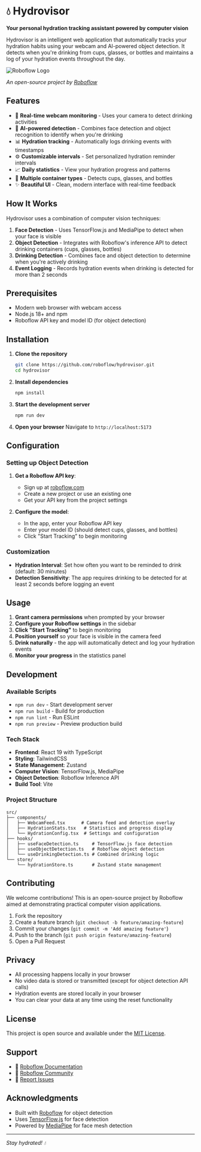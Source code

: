 # 💧 Hydrovisor

**Your personal hydration tracking assistant powered by computer vision**

Hydrovisor is an intelligent web application that automatically tracks your hydration habits using your webcam and AI-powered object detection. It detects when you're drinking from cups, glasses, or bottles and maintains a log of your hydration events throughout the day.

![Roboflow Logo](https://roboflow.com/logo.svg)

*An open-source project by [Roboflow](https://roboflow.com)*

## Features

- 🎥 **Real-time webcam monitoring** - Uses your camera to detect drinking activities
- 🤖 **AI-powered detection** - Combines face detection and object recognition to identify when you're drinking
- 📊 **Hydration tracking** - Automatically logs drinking events with timestamps
- ⚙️ **Customizable intervals** - Set personalized hydration reminder intervals
- 📈 **Daily statistics** - View your hydration progress and patterns
- 🎯 **Multiple container types** - Detects cups, glasses, and bottles
- ✨ **Beautiful UI** - Clean, modern interface with real-time feedback

## How It Works

Hydrovisor uses a combination of computer vision techniques:

1. **Face Detection** - Uses TensorFlow.js and MediaPipe to detect when your face is visible
2. **Object Detection** - Integrates with Roboflow's inference API to detect drinking containers (cups, glasses, bottles)
3. **Drinking Detection** - Combines face and object detection to determine when you're actively drinking
4. **Event Logging** - Records hydration events when drinking is detected for more than 2 seconds

## Prerequisites

- Modern web browser with webcam access
- Node.js 18+ and npm
- Roboflow API key and model ID (for object detection)

## Installation

1. **Clone the repository**
   ```bash
   git clone https://github.com/roboflow/hydrovisor.git
   cd hydrovisor
   ```

2. **Install dependencies**
   ```bash
   npm install
   ```

3. **Start the development server**
   ```bash
   npm run dev
   ```

4. **Open your browser**
   Navigate to `http://localhost:5173`

## Configuration

### Setting up Object Detection

1. **Get a Roboflow API key**:
   - Sign up at [roboflow.com](https://roboflow.com)
   - Create a new project or use an existing one
   - Get your API key from the project settings

2. **Configure the model**:
   - In the app, enter your Roboflow API key
   - Enter your model ID (should detect cups, glasses, and bottles)
   - Click "Start Tracking" to begin monitoring

### Customization

- **Hydration Interval**: Set how often you want to be reminded to drink (default: 30 minutes)
- **Detection Sensitivity**: The app requires drinking to be detected for at least 2 seconds before logging an event

## Usage

1. **Grant camera permissions** when prompted by your browser
2. **Configure your Roboflow settings** in the sidebar
3. **Click "Start Tracking"** to begin monitoring
4. **Position yourself** so your face is visible in the camera feed
5. **Drink naturally** - the app will automatically detect and log your hydration events
6. **Monitor your progress** in the statistics panel

## Development

### Available Scripts

- `npm run dev` - Start development server
- `npm run build` - Build for production
- `npm run lint` - Run ESLint
- `npm run preview` - Preview production build

### Tech Stack

- **Frontend**: React 19 with TypeScript
- **Styling**: TailwindCSS
- **State Management**: Zustand
- **Computer Vision**: TensorFlow.js, MediaPipe
- **Object Detection**: Roboflow Inference API
- **Build Tool**: Vite

### Project Structure

```
src/
├── components/
│   ├── WebcamFeed.tsx      # Camera feed and detection overlay
│   ├── HydrationStats.tsx   # Statistics and progress display
│   └── HydrationConfig.tsx  # Settings and configuration
├── hooks/
│   ├── useFaceDetection.ts     # TensorFlow.js face detection
│   ├── useObjectDetection.ts   # Roboflow object detection
│   └── useDrinkingDetection.ts # Combined drinking logic
└── store/
    └── hydrationStore.ts       # Zustand state management
```

## Contributing

We welcome contributions! This is an open-source project by Roboflow aimed at demonstrating practical computer vision applications.

1. Fork the repository
2. Create a feature branch (`git checkout -b feature/amazing-feature`)
3. Commit your changes (`git commit -m 'Add amazing feature'`)
4. Push to the branch (`git push origin feature/amazing-feature`)
5. Open a Pull Request

## Privacy

- All processing happens locally in your browser
- No video data is stored or transmitted (except for object detection API calls)
- Hydration events are stored locally in your browser
- You can clear your data at any time using the reset functionality

## License

This project is open source and available under the [MIT License](LICENSE).

## Support

- 📖 [Roboflow Documentation](https://docs.roboflow.com)
- 💬 [Roboflow Community](https://discuss.roboflow.com)
- 🐛 [Report Issues](https://github.com/roboflow/hydrovisor/issues)

## Acknowledgments

- Built with [Roboflow](https://roboflow.com) for object detection
- Uses [TensorFlow.js](https://www.tensorflow.org/js) for face detection
- Powered by [MediaPipe](https://mediapipe.dev) for face mesh detection

---

*Stay hydrated! 💧*